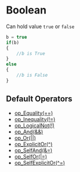 # Boolean
Can hold value `true` or `false`

```js
b = true
if(b)
{
	//b is True
}
else
{
	//b is False
}
```

## Default Operators

- [op_Equality(==)](./operators/Equality.md)
- [op_Inequality(!=)](./operators/Inequality.md)
- [op_LogicalNot(!)](./operators/LogicalNot.md)
- [op_And(&&)](./operators/And.md)
- [op_Or(||)](./operators/Or.md)
- [op_ExplicitOr(^)](./operators/ExplicitOr.md)
- [op_SelfAnd(&=)](./operators/SelfAnd.md)
- [op_SelfOr(|=)](./operators/SelfOr.md)
- [op_SelfExplicitOr(^=)](./operators/SelfExclusiveOr.md)
